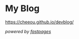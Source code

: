 
# My Blog

https://cheeou.github.io/devblog/

_powered by [fastpages](https://github.com/fastai/fastpages)_



